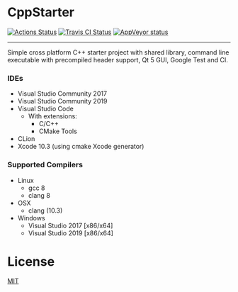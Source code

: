 # CppStarter

[![Actions Status](https://github.com/nikhilmetrani/CppStarter/workflows/CI/badge.svg)](https://github.com/nikhilmetrani/CppStarter/actions?workflow=CI)
[![Travis CI Status](https://travis-ci.com/nikhilmetrani/CppStarter.svg?branch=master)](https://travis-ci.com/nikhilmetrani/CppStarter)
[![AppVeyor status](https://ci.appveyor.com/api/projects/status/a5ys0dxj5umktrp3/branch/master?svg=true)](https://ci.appveyor.com/project/nikhilmetrani/cppstarter/branch/master)

---

Simple cross platform C++ starter project with shared library, command line executable with precompiled header support, Qt 5 GUI, Google Test and CI.


### IDEs

   * Visual Studio Community 2017
   * Visual Studio Community 2019
   * Visual Studio Code
      - With extensions:
         * C/C++
         * CMake Tools
   * CLion
   * Xcode 10.3 (using cmake Xcode generator)

### Supported Compilers

   * Linux
      * gcc 8
      * clang 8
   * OSX
      * clang (10.3)
   * Windows
      * Visual Studio 2017 [x86/x64]
      * Visual Studio 2019 [x86/x64]

# License

[MIT](./LICENSE.txt)